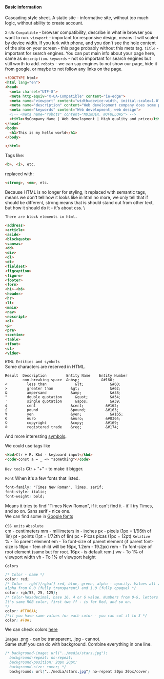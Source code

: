 #### Basic information

Cascading style sheet.
A static site - informative site, without too much logic, without ability to create account.

`X-UA-Compatible` - browser compatibility, describe in what ie browser you want to run.
`viewport` - important for responsive design, means it will scaled by device width. If you lurk with phone, and you 
don't see the hole content of the site on your screen - this page probably without this meta tag.
`title` - important for search engines. You can put main info about your page here, same as `description`. `keywords` - 
not so important for search engines but still worth to add.
`robots` - we can say engines to not show our page, hide it from google, or maybe to not follow any links on the page.
```html
<!DOCTYPE html>
<html lang="en">
<head>
  <meta charset="UTF-8">
  <meta http-equiv="X-UA-Compatible" content="ie-edge">
  <meta name="viewport" content="width=device-width, initial-scale=1.0">
  <meta name="description" content="Web development company does some pretty heavy sh*** you'll like it">
  <meta name="keywords" content="Web development, web design">
  <!-- <meta name="robots" content="NOINDEX, NOFOLLOWS"> -->
  <title>MyCompany Name | Web development | High quality and price</title>
</head>
<body>
  <h1>This is my hello world</h1>
</body>

</html>
```
Tags like:
```html
<b>, <i>, etc. 
```
replaced with:
```html
<strong>, <em>, etc. 
```
Because HTML is no longer for styling, it replaced with semantic tags, means we don't tell how it looks like in html 
no more, we only tell that if should be different, strong means that is should stand out from other text, but how it 
should do it - it's about css. \

`There are block elements in html.`
```html
<address>
<article>
<aside>
<blockquote>
<canvas>
<dd>
<div>
<dl>
<dt>
<fieldset>
<figcaption>
<figure>
<footer>
<form>
<h1>-<h6>
<header>
<hr>
<li>
<main>
<nav>
<noscript>
<ol>
<p>
<pre>
<section>
<table>
<tfoot>
<ul>
<video>
```

`HTML Entities and symbols` \
Some characters are reserved in HTML.
```text
Result	Description	        Entity Name	   Entity Number
        non-breaking space	&nbsp;          &#160;
<	      less than     	    &lt;          	&#60;
>	      greater than	      &gt;          	&#62;
&	      ampersand	          &amp;         	&#38;
"	      double quotation  	&quot;          &#34;
'	      single quotation  	&apos;          &#39;
¢	      cent                &cent;          &#162;
£	      pound               &pound;         &#163;
¥	      yen                 &yen;         	&#165;
€	      euro                &euro;          &#8364;
©	      copyright           &copy;          &#169;
®	      registered trade    &reg;	          &#174;
```

And more interesting [symbols](https://www.w3schools.com/charsets/ref_html_symbols.asp).

We could use tags like
```html
<kbd>Ctr + R. Kbd - keyboard input</kbd>
<code>const a = _ => "something"</code>
```

`Dev tools`
Ctr + "+" - to make it bigger.

`Font`
When it's a few fonts that listed.
```css
font-family: "Times New Roman", Times, serif;
font-style: italic;
font-weight: bold;
```
Means it tries to find "Times New Roman", if it can't find it - it'll try Times, and so on. Sans serif - nice one. \
We can find some in [Google fonts](https://fonts.google.com/)

`CSS units`
```Absolute``` \
cm - centimeters
mm - millimeters
in - inches
px - pixels (1px = 1/96th of 1in)
pt - points (1pt = 1/72th of 1in)
pc - Picas picas (1pc = 12pt)
```Relative``` \
% - To parent element
em - To font-size of parent element (if parent font-size is 16px - 1em child will be 16px, 1.2em - 19.2px)
rem - To font-size of root element (same but for root. 16px - is default rem.)
vw - To 1% of viewport width
vh - To 1% of viewport height

`Colors`
```css
/* Color - name */
color: red;
/* Color - rgb()/rgba() red, blue, green, alpha - opacity. Values all zeros - black, all 255 - white, 
alpha from 0.0 (fully transparent) and 1.0 (fully opaque) */
color: rgb(55, 25, 125);
/* Color-hexadecimal, base 16. 4 or 6 value. Numbers from 0-9, letters from A-F. #000000 - black, #ffffff - white
It's same RGB color, first two ff - is for Red, and so on.
*/
color: #FF00AA;
/*if you have same values for each color - you can cut it to 3 */
color: #F0A;
```
We can check colors [here](https://www.color-hex.com/)


`Images`
.png - can be transparent, .jpg - cannot. \
Same stuff you can do with background. Combine everything in one line.
```css
/* background-image: url("../media/stars.jpg");
  background-repeat: no-repeat;
  background-position: 20px 20px;
  background-size: cover; */
  background: url("../media/stars.jpg") no-repeat 20px 20px/cover;
```